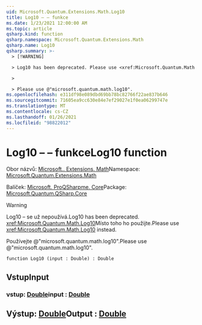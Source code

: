 ```yaml
---
uid: Microsoft.Quantum.Extensions.Math.Log10
title: Log10 – – funkce
ms.date: 1/23/2021 12:00:00 AM
ms.topic: article
qsharp.kind: function
qsharp.namespace: Microsoft.Quantum.Extensions.Math
qsharp.name: Log10
qsharp.summary: >-
  > [!WARNING]

  > Log10 has been deprecated. Please use <xref:Microsoft.Quantum.Math.Log10> instead.

  >

  > Please use @"microsoft.quantum.math.log10".
ms.openlocfilehash: e311df98e089dbd69bb78bc82766f22ae837b646
ms.sourcegitcommit: 71605ea9cc630e84e7ef29027e1f0ea06299747e
ms.translationtype: MT
ms.contentlocale: cs-CZ
ms.lasthandoff: 01/26/2021
ms.locfileid: "98822012"
---
```

# <a name="log10-function"></a><span data-ttu-id="f8057-102">Log10 – – funkce</span><span class="sxs-lookup"><span data-stu-id="f8057-102">Log10 function</span></span>

<span data-ttu-id="f8057-103">Obor názvů: [Microsoft.. Extensions. Math](xref:Microsoft.Quantum.Extensions.Math)</span><span class="sxs-lookup"><span data-stu-id="f8057-103">Namespace: [Microsoft.Quantum.Extensions.Math](xref:Microsoft.Quantum.Extensions.Math)</span></span>

<span data-ttu-id="f8057-104">Balíček: [Microsoft. ProQSharpme. Core](https://nuget.org/packages/Microsoft.Quantum.QSharp.Core)</span><span class="sxs-lookup"><span data-stu-id="f8057-104">Package: [Microsoft.Quantum.QSharp.Core](https://nuget.org/packages/Microsoft.Quantum.QSharp.Core)</span></span>


> [!WARNING]
> <span data-ttu-id="f8057-105">Log10 – se už nepoužívá.</span><span class="sxs-lookup"><span data-stu-id="f8057-105">Log10 has been deprecated.</span></span> <span data-ttu-id="f8057-106"><xref:Microsoft.Quantum.Math.Log10>Místo toho ho použijte.</span><span class="sxs-lookup"><span data-stu-id="f8057-106">Please use <xref:Microsoft.Quantum.Math.Log10> instead.</span></span>
>
> <span data-ttu-id="f8057-107">Používejte @"microsoft.quantum.math.log10".</span><span class="sxs-lookup"><span data-stu-id="f8057-107">Please use @"microsoft.quantum.math.log10".</span></span>



```qsharp
function Log10 (input : Double) : Double
```


## <a name="input"></a><span data-ttu-id="f8057-108">Vstup</span><span class="sxs-lookup"><span data-stu-id="f8057-108">Input</span></span>

### <a name="input--double"></a><span data-ttu-id="f8057-109">vstup: [Double](xref:microsoft.quantum.lang-ref.double)</span><span class="sxs-lookup"><span data-stu-id="f8057-109">input : [Double](xref:microsoft.quantum.lang-ref.double)</span></span>





## <a name="output--double"></a><span data-ttu-id="f8057-110">Výstup: [Double](xref:microsoft.quantum.lang-ref.double)</span><span class="sxs-lookup"><span data-stu-id="f8057-110">Output : [Double](xref:microsoft.quantum.lang-ref.double)</span></span>

